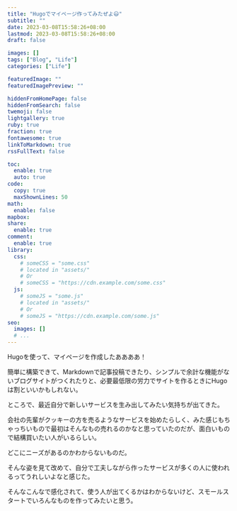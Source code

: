 ```yaml
---
title: "Hugoでマイページ作ってみたぜよ😃"
subtitle: ""
date: 2023-03-08T15:58:26+08:00
lastmod: 2023-03-08T15:58:26+08:00
draft: false

images: []
tags: ["Blog", "Life"]
categories: ["Life"]

featuredImage: ""
featuredImagePreview: ""

hiddenFromHomePage: false
hiddenFromSearch: false
twemoji: false
lightgallery: true
ruby: true
fraction: true
fontawesome: true
linkToMarkdown: true
rssFullText: false

toc:
  enable: true
  auto: true
code:
  copy: true
  maxShownLines: 50
math:
  enable: false
mapbox:
share:
  enable: true
comment:
  enable: true
library:
  css:
    # someCSS = "some.css"
    # located in "assets/"
    # Or
    # someCSS = "https://cdn.example.com/some.css"
  js:
    # someJS = "some.js"
    # located in "assets/"
    # Or
    # someJS = "https://cdn.example.com/some.js"
seo:
  images: []
  # ...
---
```



Hugoを使って、マイページを作成したああああ！

簡単に構築できて、Markdownで記事投稿できたり、シンプルで余計な機能がないブログサイトがつくれたりと、必要最低限の労力でサイトを作るときにHugoは割といいかもしれない。

ところで、最近自分で新しいサービスを生み出してみたい気持ちが出てきた。

会社の先輩がクッキーの方を売るようなサービスを始めたらしく、みた感じもちゃっちいもので最初はそんなもの売れるのかなと思っていたのだが、面白いもので結構買いたい人がいるらしい。

どこにニーズがあるのかわからないものだ。

そんな姿を見て改めて、自分で工夫しながら作ったサービスが多くの人に使われるってうれしいよなと感じた。

そんなこんなで感化されて、使う人が出てくるかはわからないけど、スモールスタートでいろんなものを作ってみたいと思う。
